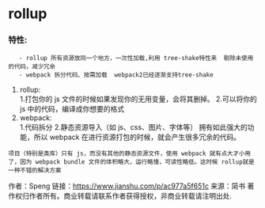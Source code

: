 <!--
 * @Author: your name
 * @Date: 2019-12-16 16:21:33
 * @LastEditTime: 2019-12-16 16:24:01
 * @LastEditors: Please set LastEditors
 * @Description: In User Settings Edit
 * @FilePath: \EVO\咕噜咕噜\rollup.md
 -->
# rollup
### 特性:
       - rollup 所有资源放同一个地方，一次性加载,利用 tree-shake特性来  剔除未使用的代码，减少冗余
       - webpack 拆分代码、按需加载  webpack2已经逐渐支持tree-shake
   1.  rollup:  
     1.打包你的 js 文件的时候如果发现你的无用变量，会将其删掉。
     2.可以将你的 js 中的代码，编译成你想要的格式
   2.  webpack:  
    1.代码拆分
    2.静态资源导入（如 js、css、图片、字体等）
    拥有如此强大的功能，所以 webpack 在进行资源打包的时候，就会产生很多冗余的代码。
    
```项目（特别是类库）只有 js，而没有其他的静态资源文件，使用 webpack 就有点大才小用了，因为 webpack bundle 文件的体积略大，运行略慢，可读性略低。这时候 rollup就是一种不错的解决方案```

作者：Speng
链接：https://www.jianshu.com/p/ac977a5f651c
来源：简书
著作权归作者所有。商业转载请联系作者获得授权，非商业转载请注明出处.